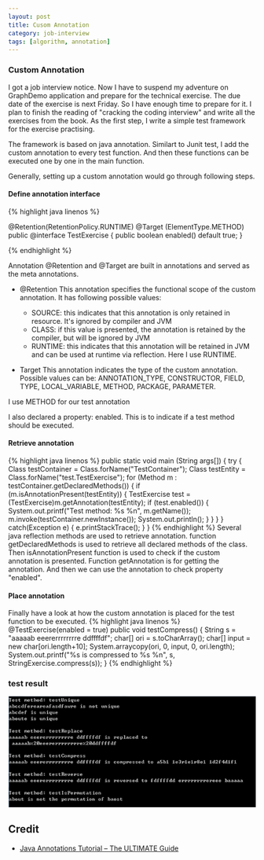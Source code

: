 ```yaml
---
layout: post
title: Cusom Annotation
category: job-interview
tags: [algorithm, annotation]
---
```


### Custom Annotation

I got a job interview notice. Now I have to suspend my adventure on GraphDemo application and prepare for the technical exercise. The due date of the exercise is next Friday. So I have enough time to prepare for it. I plan to finish the reading of "cracking the coding interview" and write all the exercises from the book. As the first step, I write a simple test framework for the exercise practising. 

The framework is based on java annotation. Similart to Junit test, I add the custom annotation to every test function. And then these functions can be executed one by one in the main function.

Generally, setting up a custom annotation would go through following steps.

#### Define annotation interface

{%  highlight java linenos  %}

@Retention(RetentionPolicy.RUNTIME)
@Target (ElementType.METHOD)
public @interface TestExercise {
	public boolean enabled() default true;
}

{% endhighlight %}

Annotation @Retention and @Target are built in annotations and served as the meta annotations.
- @Retention
This annotation specifies the functional scope of the custom annotation. It has following possible values:
  - SOURCE: this indicates that this annotation is only retained in resource. It's ignored by compiler and JVM
  - CLASS: if this value is presented, the annotation is retained by the compiler, but will be ignored by JVM
  - RUNTIME: this indicates that this annotation will be retained in JVM and can be used at runtime via reflection.
Here I use RUNTIME.  

- Target
This annotation indicates the type of the custom annotation. Possible values can be: ANNOTATION_TYPE, CONSTRUCTOR, FIELD, TYPE, LOCAL_VARIABLE, METHOD, PACKAGE, PARAMETER. 

I use METHOD for our test annotation

I also declared a property: enabled. This is to indicate if a test method should be executed.

#### Retrieve annotation

{%  highlight java linenos %}
	public static void main (String args[]) {
		try {
			Class testContainer = Class.forName("TestContainer");
			Class testEntity = Class.forName("test.TestExercise");
			for (Method m : testContainer.getDeclaredMethods()) {
				if (m.isAnnotationPresent(testEntity)) {
					TestExercise test = (TestExercise)m.getAnnotation(testEntity);
					if (test.enabled()) {
						System.out.printf("Test method: %s %n", m.getName());
						m.invoke(testContainer.newInstance());
						System.out.println();
					}
				}
			}
		} catch(Exception e) {
			e.printStackTrace();
		}
	}
{% endhighlight  %}
Several java reflection methods are used to retrieve annotation. function getDeclaredMethods is used to retrieve all declared methods of the class. Then isAnnotationPresent function is used to check if the custom annotation is presented. Function getAnnotation is for getting the annotation. And then we can use the annotation to check property "enabled".  

#### Place annotation
Finally have a look at how the custom annotation is placed for the test function to be executed.
{% highlight java linenos %}
	@TestExercise(enabled = true)
	public void testCompress() {
		String s = "aaaaab eeererrrrrrrre ddffffdf";
		char[] ori = s.toCharArray();
		char[] input = new char[ori.length+10];
		System.arraycopy(ori, 0, input, 0, ori.length);
     	System.out.printf("%s is compressed to %s %n", s, StringExercise.compress(s));
	}
{% endhighlight  %}

### test result

![placeholder](/images/jobinterview/test-result.png)

## Credit
- [Java Annotations Tutorial – The ULTIMATE Guide](http://www.javacodegeeks.com/2014/11/java-annotations-tutorial.html)
